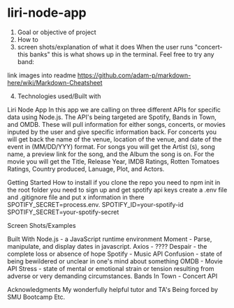 # liri-node-app

1) Goal or objective of project
2) How to 
3) screen shots/explanation of what it does
When the user runs "concert-this banks" this is what shows up in the terminal. Feel free to try any band:

link images into readme
https://github.com/adam-p/markdown-here/wiki/Markdown-Cheatsheet

4) Technologies used/Built with

Liri Node App
    In this app we are calling on three different APIs for specific data using Node.js. The API's being targeted are Spotify, Bands in Town, and OMDB. These will pull information for either songs, concerts, or movies inputed by the user and give specific information back. For concerts you will get back the name of the venue, location of the venue, and date of the event in (MM/DD/YYY) format. For songs you will get the Artist (s), song name, a preview link for the song, and the Album the song is on. For the movie you will get the Title, Release Year, IMDB Ratings, Rotten Tomatoes Ratings, Country produced, Lanuage, Plot, and Actors. 

Getting Started
    How to install if you clone the repo
    you need to npm init in the root folder
    you need to sign up and get spotify api keys
    create a .env file and .gitignore file and put x information in there
            SPOTIFY_SECRET=process.env. 
            SPOTIFY_ID=your-spotify-id
            SPOTIFY_SECRET=your-spotify-secret

Screen Shots/Examples


Built With
    Node.js - a JavaScript runtime environment
    Moment - Parse, manipulate, and display dates in javascript.
    Axios - ????
    Despair - the complete loss or absence of hope
    Spotify - Music API
    Confusion - state of being bewildered or unclear in one's mind about something
    OMDB - Movie API
    Stress - state of mental or emotional strain or tension resulting from adverse or very demanding circumstances.
    Bands In Town - Concert API


Acknowledgments
    My wonderfully helpful tutor and TA's
    Being forced by SMU Bootcamp
    Etc. 